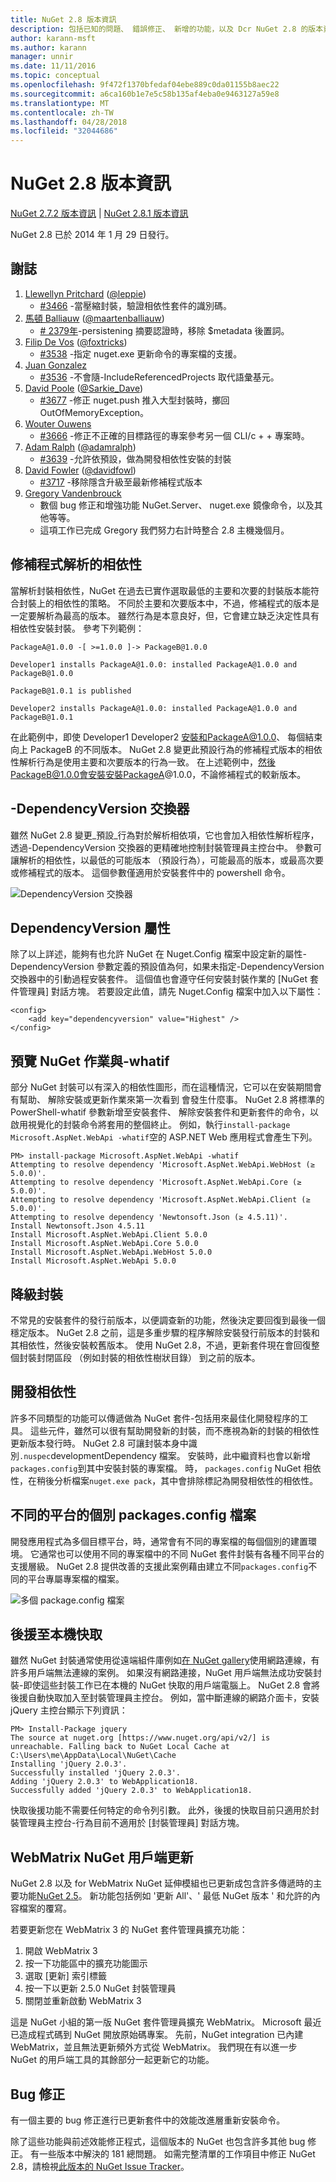 ```yaml
---
title: NuGet 2.8 版本資訊
description: 包括已知的問題、 錯誤修正、 新增的功能，以及 Dcr NuGet 2.8 的版本資訊。
author: karann-msft
ms.author: karann
manager: unnir
ms.date: 11/11/2016
ms.topic: conceptual
ms.openlocfilehash: 9f472f1370bfedaf04ebe889c0da01155b8aec22
ms.sourcegitcommit: a6ca160b1e7e5c58b135af4eba0e9463127a59e8
ms.translationtype: MT
ms.contentlocale: zh-TW
ms.lasthandoff: 04/28/2018
ms.locfileid: "32044686"
---
```

# <a name="nuget-28-release-notes"></a>NuGet 2.8 版本資訊

[NuGet 2.7.2 版本資訊](../release-notes/nuget-2.7.2.md) | [NuGet 2.8.1 版本資訊](../release-notes/nuget-2.8.1.md)

NuGet 2.8 已於 2014 年 1 月 29 日發行。

## <a name="acknowledgements"></a>謝誌

1. [Llewellyn Pritchard](https://www.codeplex.com/site/users/view/leppie) ([@leppie](https://twitter.com/leppie))
    - [#3466](https://nuget.codeplex.com/workitem/3466) -當壓縮封裝，驗證相依性套件的識別碼。
2. [馬頓 Balliauw](https://www.codeplex.com/site/users/view/maartenba) ([@maartenballiauw](https://twitter.com/maartenballiauw))
    - [# 2379年](https://nuget.codeplex.com/workitem/2379)-persistening 摘要認證時，移除 $metadata 後置詞。
3. [Filip De Vos](https://www.codeplex.com/site/users/view/FilipDeVos) ([@foxtricks](https://twitter.com/foxtricks))
    - [#3538](http://nuget.codeplex.com/workitem/3538) -指定 nuget.exe 更新命令的專案檔的支援。
4. [Juan Gonzalez](https://www.codeplex.com/site/users/view/jjgonzalez)
    - [#3536](http://nuget.codeplex.com/workitem/3536) -不會隨-IncludeReferencedProjects 取代語彙基元。
5. [David Poole](https://www.codeplex.com/site/users/view/Sarkie) ([@Sarkie_Dave](https://twitter.com/Sarkie_Dave))
    - [#3677](http://nuget.codeplex.com/workitem/3677) -修正 nuget.push 推入大型封裝時，擲回 OutOfMemoryException。
6. [Wouter Ouwens](https://www.codeplex.com/site/users/view/Despotes)
    - [#3666](http://nuget.codeplex.com/workitem/3666) -修正不正確的目標路徑的專案參考另一個 CLI/c + + 專案時。
7. [Adam Ralph](http://www.codeplex.com/site/users/view/adamralph) ([@adamralph](https://twitter.com/adamralph))
    - [#3639](https://nuget.codeplex.com/workitem/3639) -允許依預設，做為開發相依性安裝的封裝
8. [David Fowler](https://www.codeplex.com/site/users/view/dfowler) ([@davidfowl](https://twitter.com/davidfowl))
    - [#3717](https://nuget.codeplex.com/workitem/3717) -移除隱含升級至最新修補程式版本
9. [Gregory Vandenbrouck](https://www.codeplex.com/site/users/view/vdbg)
    - 數個 bug 修正和增強功能 NuGet.Server、 nuget.exe 鏡像命令，以及其他等等。
    - 這項工作已完成 Gregory 我們努力右計時整合 2.8 主機幾個月。

## <a name="patch-resolution-for-dependencies"></a>修補程式解析的相依性

當解析封裝相依性，NuGet 在過去已實作選取最低的主要和次要的封裝版本能符合封裝上的相依性的策略。 不同於主要和次要版本中，不過，修補程式的版本是一定要解析為最高的版本。 雖然行為是本意良好，但，它會建立缺乏決定性具有相依性安裝封裝。 參考下列範例：

    PackageA@1.0.0 -[ >=1.0.0 ]-> PackageB@1.0.0

    Developer1 installs PackageA@1.0.0: installed PackageA@1.0.0 and PackageB@1.0.0

    PackageB@1.0.1 is published

    Developer2 installs PackageA@1.0.0: installed PackageA@1.0.0 and PackageB@1.0.1

在此範例中，即使 Developer1 Developer2 安裝和PackageA@1.0.0、 每個結束向上 PackageB 的不同版本。 NuGet 2.8 變更此預設行為的修補程式版本的相依性解析行為是使用主要和次要版本的行為一致。 在上述範例中，然後PackageB@1.0.0會安裝安裝PackageA@1.0.0，不論修補程式的較新版本。

## <a name="-dependencyversion-switch"></a>-DependencyVersion 交換器

雖然 NuGet 2.8 變更_預設_行為對於解析相依項，它也會加入相依性解析程序，透過-DependencyVersion 交換器的更精確地控制封裝管理員主控台中。 參數可讓解析的相依性，以最低的可能版本 （預設行為），可能最高的版本，或最高次要或修補程式的版本。  這個參數僅適用於安裝套件中的 powershell 命令。

![DependencyVersion 交換器](./media/NuGet-2.8/dependencyversion.png)

## <a name="dependencyversion-attribute"></a>DependencyVersion 屬性

除了以上詳述，能夠有也允許 NuGet 在 Nuget.Config 檔案中設定新的屬性-DependencyVersion 參數定義的預設值為何，如果未指定-DependencyVersion 交換器中的引動過程安裝套件。 這個值也會遵守任何安裝封裝作業的 [NuGet 套件管理員] 對話方塊。 若要設定此值，請先 Nuget.Config 檔案中加入以下屬性：

    <config>
        <add key="dependencyversion" value="Highest" />
    </config>

## <a name="preview-nuget-operations-with--whatif"></a>預覽 NuGet 作業與-whatif

部分 NuGet 封裝可以有深入的相依性圖形，而在這種情況，它可以在安裝期間會有幫助、 解除安裝或更新作業來第一次看到 會發生什麼事。 NuGet 2.8 將標準的 PowerShell-whatif 參數新增至安裝套件、 解除安裝套件和更新套件的命令，以啟用視覺化的封裝命令將套用的整個終止。 例如，執行`install-package Microsoft.AspNet.WebApi -whatif`空的 ASP.NET Web 應用程式會產生下列。

    PM> install-package Microsoft.AspNet.WebApi -whatif
    Attempting to resolve dependency 'Microsoft.AspNet.WebApi.WebHost (≥ 5.0.0)'.
    Attempting to resolve dependency 'Microsoft.AspNet.WebApi.Core (≥ 5.0.0)'.
    Attempting to resolve dependency 'Microsoft.AspNet.WebApi.Client (≥ 5.0.0)'.
    Attempting to resolve dependency 'Newtonsoft.Json (≥ 4.5.11)'.
    Install Newtonsoft.Json 4.5.11
    Install Microsoft.AspNet.WebApi.Client 5.0.0
    Install Microsoft.AspNet.WebApi.Core 5.0.0
    Install Microsoft.AspNet.WebApi.WebHost 5.0.0
    Install Microsoft.AspNet.WebApi 5.0.0

## <a name="downgrade-package"></a>降級封裝

不常見的安裝套件的發行前版本，以便調查新的功能，然後決定要回復到最後一個穩定版本。 NuGet 2.8 之前，這是多重步驟的程序解除安裝發行前版本的封裝和其相依性，然後安裝較舊版本。 使用 NuGet 2.8，不過，更新套件現在會回復整個封裝封閉區段 （例如封裝的相依性樹狀目錄） 到之前的版本。

## <a name="development-dependencies"></a>開發相依性

許多不同類型的功能可以傳遞做為 NuGet 套件-包括用來最佳化開發程序的工具。 這些元件，雖然可以很有幫助開發新的封裝，而不應視為新的封裝的相依性更新版本發行時。 NuGet 2.8 可讓封裝本身中識別`.nuspec`developmentDependency 檔案。 安裝時，此中繼資料也會以新增`packages.config`到其中安裝封裝的專案檔。 時， `packages.config` NuGet 相依性，在稍後分析檔案`nuget.exe pack`，其中會排除標記為開發相依性的相依性。

## <a name="individual-packagesconfig-files-for-different-platforms"></a>不同的平台的個別 packages.config 檔案

開發應用程式為多個目標平台，時，通常會有不同的專案檔的每個個別的建置環境。 它通常也可以使用不同的專案檔中的不同 NuGet 套件封裝有各種不同平台的支援層級。 NuGet 2.8 提供改善的支援此案例藉由建立不同`packages.config`不同的平台專屬專案檔的檔案。

![多個 package.config 檔案](./media/NuGet-2.8/multiple-packageconfigs.png)

## <a name="fallback-to-local-cache"></a>後援至本機快取

雖然 NuGet 封裝通常使用從遠端組件庫例如[在 NuGet gallery](http://www.nuget.org/)使用網路連線，有許多用戶端無法連線的案例。 如果沒有網路連接，NuGet 用戶端無法成功安裝封裝-即使這些封裝工作已在本機的 NuGet 快取的用戶端電腦上。 NuGet 2.8 會將後援自動快取加入至封裝管理員主控台。 例如，當中斷連線的網路介面卡，安裝 jQuery 主控台顯示下列資訊：

    PM> Install-Package jquery
    The source at nuget.org [https://www.nuget.org/api/v2/] is unreachable. Falling back to NuGet Local Cache at C:\Users\me\AppData\Local\NuGet\Cache
    Installing 'jQuery 2.0.3'.
    Successfully installed 'jQuery 2.0.3'.
    Adding 'jQuery 2.0.3' to WebApplication18.
    Successfully added 'jQuery 2.0.3' to WebApplication18.

快取後援功能不需要任何特定的命令列引數。 此外，後援的快取目前只適用於封裝管理員主控台-行為目前不適用於 [封裝管理員] 對話方塊。

## <a name="webmatrix-nuget-client-updates"></a>WebMatrix NuGet 用戶端更新

NuGet 2.8 以及 for WebMatrix NuGet 延伸模組也已更新成包含許多傳遞時的主要功能[NuGet 2.5](../release-notes/nuget-2.5.md)。 新功能包括例如 '更新 All'、' 最低 NuGet 版本 ' 和允許的內容檔案的覆寫。

若要更新您在 WebMatrix 3 的 NuGet 套件管理員擴充功能：

1. 開啟 WebMatrix 3
1. 按一下功能區中的擴充功能圖示
1. 選取 [更新] 索引標籤
1. 按一下以更新 2.5.0 NuGet 封裝管理員
1. 關閉並重新啟動 WebMatrix 3

這是 NuGet 小組的第一版 NuGet 套件管理員擴充 WebMatrix。  Microsoft 最近已造成程式碼到 NuGet 開放原始碼專案。 先前，NuGet integration 已內建 WebMatrix，並且無法更新頻外方式從 WebMatrix。  我們現在有以進一步 NuGet 的用戶端工具的其餘部分一起更新它的功能。

## <a name="bug-fixes"></a>Bug 修正

有一個主要的 bug 修正進行已更新套件中的效能改進層重新安裝命令。

除了這些功能與前述效能修正程式，這個版本的 NuGet 也包含許多其他 bug 修正。 有一些版本中解決的 181 總問題。 如需完整清單的工作項目中修正 NuGet 2.8，請檢視[此版本的 NuGet Issue Tracker](https://nuget.codeplex.com/workitem/list/advanced?release=NuGet%202.8&status=all)。

